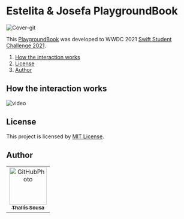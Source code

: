 # Estelita & Josefa PlaygroundBook 

![Cover-git](https://github.com/thallissousa/Swift-Student-Challenge-2021/blob/main/Files/Images/Cover-git.png)

This [PlaygroundBook](https://www.apple.com/swift/playgrounds/) was developed to WWDC 2021 [Swift Student Challenge 2021](https://developer.apple.com/wwdc21/swift-student-challenge/).

1. [How the interaction works](#Documentation)
2. [License](#License)
3. [Author](#Author)

## How the interaction works
![video](https://github.com/thallissousa/Swift-Student-Challenge-2021/blob/main/Files/Documentation/Interaction.gif)

## License
This project is licensed by [MIT License](https://github.com/thallissousa/Swift-Student-Challenge-2021/blob/main/LICENSE).

## Author
<table>
  <tr>
    <td align="center">
      <a href="https://github.com/thallissousa">
        <img src="https://avatars.githubusercontent.com/u/77726310?v=4" height="auto" width="100" style="corner-radius:50%" alt="GitHubPhoto"/><br>
        <sub>
          <b>Thallis Sousa</b>
        </sub>
      </a>
    </td>
</table>
